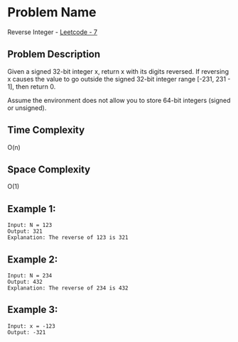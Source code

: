 # Problem Name 
Reverse Integer - [Leetcode - 7](https://leetcode.com/problems/reverse-integer/)

## Problem Description

Given a signed 32-bit integer x, return x with its digits reversed. If reversing x causes the value to go outside the signed 32-bit integer range [-231, 231 - 1], then return 0.

Assume the environment does not allow you to store 64-bit integers (signed or unsigned).

## Time Complexity
O(n)

## Space Complexity
O(1)

## Example 1:
```
Input: N = 123
Output: 321
Explanation: The reverse of 123 is 321
```

## Example 2:
```
Input: N = 234
Output: 432
Explanation: The reverse of 234 is 432
```

## Example 3:
```
Input: x = -123
Output: -321
```